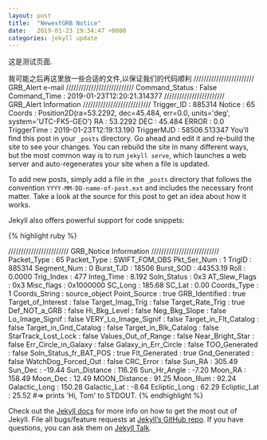 ```yaml
---
layout: post
title:  "NewestGRB Notice"
date:   2019-01-23 19:34:47 +0800
categories: jekyll update
---
```

这是测试页面.

我可能之后再这里放一些合适的文件,以保证我们的代码顺利
//////////////////////// GRB_Alert e-mail  ///////////////////////////
Command_Status       : False 
Command_Time         : 2019-01-23T12:20:21.314377 
//////////////////////// GRB_Alert Information  ///////////////////////////
Trigger_ID           : 885314 
Notice               : 65 
Coords               : Position2D(ra=53.2292, dec=45.484, err=0.0, units='deg', system='UTC-FK5-GEO') 
RA                   : 53.2292 
DEC                  : 45.484 
ERROR                : 0.0 
TriggerTime          : 2019-01-23T12:19:13.190 
TriggerMJD           : 58506.513347 
You’ll find this post in your `_posts` directory. Go ahead and edit it and re-build the site to see your changes. You can rebuild the site in many different ways, but the most common way is to run `jekyll serve`, which launches a web server and auto-regenerates your site when a file is updated.

To add new posts, simply add a file in the `_posts` directory that follows the convention `YYYY-MM-DD-name-of-post.ext` and includes the necessary front matter. Take a look at the source for this post to get an idea about how it works.

Jekyll also offers powerful support for code snippets:

{% highlight ruby %}

//////////////////////// GRB_Notice Information  ///////////////////////////
Packet_Type          : 65 
Packet_Type          : SWIFT_FOM_OBS 
Pkt_Ser_Num          : 1 
TrigID               : 885314 
Segment_Num          : 0 
Burst_TJD            : 18506 
Burst_SOD            : 44353.19 
Roll                 : 0.0000 
Trig_Index           : 477 
Integ_Time           : 8.192 
Soln_Status          : 0x3 
AT_Slew_Flags        : 0x3 
Misc_flags           : 0x1000000 
SC_Long              : 185.68 
SC_Lat               : 0.00 
Coords_Type          : 1 
Coords_String        : source_object 
Point_Source         : true 
GRB_Identified       : true 
Target_of_Interest   : false 
Target_Imag_Trig     : false 
Target_Rate_Trig     : true 
Def_NOT_a_GRB        : false 
Hi_Bkg_Level         : false 
Neg_Bkg_Slope        : false 
Lo_Image_Signif      : false 
VERY_Lo_Image_Signif : false 
Target_in_Flt_Catalog : false 
Target_in_Gnd_Catalog : false 
Target_in_Blk_Catalog : false 
StarTrack_Lost_Lock  : false 
Values_Out_of_Range  : false 
Near_Bright_Star     : false 
Err_Circle_in_Galaxy : false 
Galaxy_in_Err_Circle : false 
TOO_Generated        : false 
Soln_Status_fr_BAT_POS : true 
Flt_Generated        : true 
Gnd_Generated        : false 
WatchDog_Forced_Out  : false 
CRC_Error            : false 
Sun_RA               : 305.49 
Sun_Dec              : -19.44 
Sun_Distance         : 116.26 
Sun_Hr_Angle         : -7.20 
Moon_RA              : 158.49 
Moon_Dec             : 12.49 
MOON_Distance        : 91.25 
Moon_Illum           : 92.24 
Galactic_Long        : 150.28 
Galactic_Lat         : -8.64 
Ecliptic_Long        : 62.29 
Ecliptic_Lat         : 25.52 
#=> prints 'Hi, Tom' to STDOUT.
{% endhighlight %}

Check out the [Jekyll docs][jekyll-docs] for more info on how to get the most out of Jekyll. File all bugs/feature requests at [Jekyll’s GitHub repo][jekyll-gh]. If you have questions, you can ask them on [Jekyll Talk][jekyll-talk].

[jekyll-docs]: https://jekyllrb.com/docs/home
[jekyll-gh]:   https://github.com/jekyll/jekyll
[jekyll-talk]: https://talk.jekyllrb.com/
